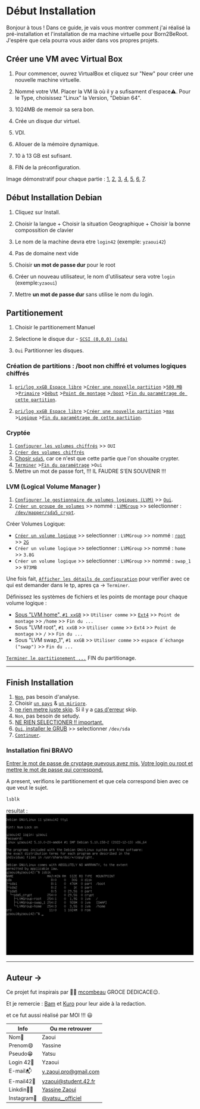 # Début Installation

Bonjour à tous ! Dans ce guide, je vais vous montrer comment j'ai réalisé la pré-installation et l'installation de ma machine virtuelle pour Born2BeRoot. J'espère que cela pourra vous aider dans vos propres projets.

## Créer une VM avec Virtual Box

1. Pour commencer, ouvrez VirtualBox et cliquez sur "New" pour créer une nouvelle machine virtuelle.

2. Nommé votre VM. Placer la VM là où il y a sufisament d'espace⚠️. Pour le Type, choisissez "Linux" la Version, "Debian 64".

3. 1024MB de memoir sa sera bon.

4. Crée un disque dur virtuel.

5. VDI.

6. Allouer de la mémoire dynamique.

7. 10 à 13 GB est sufisant.

8. FIN de la préconfiguration.

Image démonstratif pour chaque partie :
[1](https://github.com/yatsuZ/B2BR/blob/main/image/Installation_image/Preconfiguration/appuyer_sur_new_pour_cree_VM.png), [2](https://github.com/yatsuZ/B2BR/blob/main/image/Installation_image/Preconfiguration/Nomme_laVM_LaSituer_ET_definir_L_os.png), [3](https://github.com/yatsuZ/B2BR/blob/main/image/Installation_image/Preconfiguration/taille_de_la_RAM.png), [4](https://github.com/yatsuZ/B2BR/blob/main/image/Installation_image/Preconfiguration/Cree_un_Disk_virtuel.png), [5](https://github.com/yatsuZ/B2BR/blob/main/image/Installation_image/Preconfiguration/Type_de_disk.png), [6](https://github.com/yatsuZ/B2BR/blob/main/image/Installation_image/Preconfiguration/Memoir_dynamique.png), [7](https://github.com/yatsuZ/B2BR/blob/main/image/Installation_image/Preconfiguration/Taille_de_la_memoir.png).

## Début Installation Debian

1. Cliquez sur Install.

2. Choisir la langue + Choisir la situation Geographique + Choisir la bonne compossition de clavier

3. Le nom de la machine devra etre ```login42``` (exemple: ```yzaoui42```)

4. Pas de domaine next vide

5. Choisir <strong>un mot de passe dur</strong> pour le root

6. Créer un nouveau utilisateur, le nom d'utilisateur sera votre `login` (exemple:`yzaoui`)

7. Mettre <strong>un mot de passe dur</strong> sans utilise le nom du login.

## Partitionement

1. Choisir le partitionement Manuel

2. Selectione le disque dur - [``SCSI (0,0,0) (sda)``](https://github.com/yatsuZ/B2BR/blob/main/image/Installation_image/partition/SCSI3.png)

3. ``Oui`` Partitionner les disques.

### Création de partitions : /boot non chiffré et volumes logiques chiffrés

1. [`pri/log xxGB Espace libre`](https://github.com/yatsuZ/B2BR/blob/main/image/Installation_image/partition/pri-log1.png) >[`Créer une nouvelle partition`](https://github.com/yatsuZ/B2BR/blob/main/image/Installation_image/partition/nouvelle_partition.png) >[`500 MB`](https://github.com/yatsuZ/B2BR/blob/main/image/Installation_image/partition/500MB_size.png) >[`Primaire`](https://github.com/yatsuZ/B2BR/blob/main/image/Installation_image/partition/Primaire.png) >[`Début`](https://github.com/yatsuZ/B2BR/blob/main/image/Installation_image/partition/Debut.png) >[`Point de montage`](https://github.com/yatsuZ/B2BR/blob/main/image/Installation_image/partition/Point_de_montage_selection.png) >[`/boot`](https://github.com/yatsuZ/B2BR/blob/main/image/Installation_image/partition/choisir_boot.png) >[`Fin du paramétrage de cette partition`](https://github.com/yatsuZ/B2BR/blob/main/image/Installation_image/partition/Fin_boot.png).

2. [`pri/log xxGB Espace libre`](https://github.com/yatsuZ/B2BR/blob/main/image/Installation_image/partition/pri-log2.png) >[`Créer une nouvelle partition`](https://github.com/yatsuZ/B2BR/blob/main/image/Installation_image/partition/nouvelle_partition.png) >[`max`](https://github.com/yatsuZ/B2BR/blob/main/image/Installation_image/partition/max_size.png) >[`Logique`](https://github.com/yatsuZ/B2BR/blob/main/image/Installation_image/partition/Logique.png) >[`Fin du paramétrage de cette partition`](https://github.com/yatsuZ/B2BR/blob/main/image/Installation_image/partition/Fin_parametrage_reste.png).

### Cryptée

1. [`Configurer les volumes chiffrés`](https://github.com/yatsuZ/B2BR/blob/main/image/Installation_image/Cryptage/Configurer_les_volumes_chiffre.png) >> `OUI`
2. [`Créer des volumes chiffrés`](https://github.com/yatsuZ/B2BR/blob/main/image/Installation_image/Cryptage/Creer_des_volumes_chiffre.png)
3. [Chosir `sda5`](https://github.com/yatsuZ/B2BR/blob/main/image/Installation_image/Cryptage/selectione_sda5.png), car ce n'est que cette partie que l'on shouaite crypter.
4. [`Terminer`](https://github.com/yatsuZ/B2BR/blob/main/image/Installation_image/Cryptage/Terminer_cryptage.png) >[`Fin du paramétrage`](https://github.com/yatsuZ/B2BR/blob/main/image/Installation_image/Cryptage/Fin_du%20parametrage.png) >`Oui`
5. Mettre un mot de passe fort, !!! IL FAUDRE S'EN SOUVENIR !!!

### LVM (Logical Volume Manager )

1. [```Configurer le gestionnaire de volumes logiques (LVM)```](https://github.com/yatsuZ/B2BR/blob/main/image/Installation_image/LVM/Configurer%20le%20gestionnaire%20de%20volumes%20logiques%20(LVM).png) >> [```Oui```](https://github.com/yatsuZ/B2BR/blob/main/image/Installation_image/LVM/oui_LVM.png).
2. [```Créer un groupe de volumes```](https://github.com/yatsuZ/B2BR/blob/main/image/Installation_image/LVM/Creer%20un%20groupe%20de%20volumes.png) >> nommé : [```LVMGroup```](https://github.com/yatsuZ/B2BR/blob/main/image/Installation_image/LVM/nommr_LVMGroup.png) >> selectionner : [```/dev/mapper/sda5_crypt```](https://github.com/yatsuZ/B2BR/blob/main/image/Installation_image/LVM/selectionner%20sda5.png).

Créer Volumes Logique:

* [```Créer un volume logique```](https://github.com/yatsuZ/B2BR/blob/main/image/Installation_image/LVM/afficher_les_detail_LVM.png) >>  selectionner : ```LVMGroup``` >> nommé : [```root```](https://github.com/yatsuZ/B2BR/blob/main/image/Installation_image/LVM/nomme.png)     >> [```2G```](https://github.com/yatsuZ/B2BR/blob/main/image/Installation_image/LVM/espace.png)
* ```Créer un volume logique``` >>  selectionner : ```LVMGroup``` >> nommé : ```home```     >> ```3.8G```
* ```Créer un volume logique``` >>  selectionner : ```LVMGroup``` >> nommé : ```swap_1```   >> ```973MB```

Une fois fait, [```Afficher les détails de configuration```](https://github.com/yatsuZ/B2BR/blob/main/image/Installation_image/LVM/affichage_info.png) pour verifier avec ce qui est demander dans le tp, apres ça -> ```Terminer```.

Définissez les systèmes de fichiers et les points de montage pour chaque volume logique :

* [Sous "LVM home",    ```#1 xxGB```](https://github.com/yatsuZ/B2BR/blob/main/image/Installation_image/LVM/cree_la_partie_Root.png) >> ```Utiliser comme``` >> [```Ext4```](https://github.com/yatsuZ/B2BR/blob/main/image/Installation_image/LVM/ext4.png) >> ```Point de montage``` >> ```/home``` >> ```Fin du ...```
* Sous "LVM root",    ```#1 xxGB``` >> ```Utiliser comme``` >> ```Ext4``` >> ```Point de montage``` >> ```/``` >> ```Fin du ...```
* Sous "LVM swap_1",  ```#1 xxGB``` >> ```Utiliser comme``` >> ```espace d´échange ("swap")``` >> ```Fin du ...```

[```Terminer le partitionement ...```](https://github.com/yatsuZ/B2BR/blob/main/image/Installation_image/LVM/Terminer.png)
FIN du partitionage.

---

## Finish Installation

1. [```Non```](https://github.com/yatsuZ/B2BR/blob/main/image/Installation_image/FIN/analyse.png), pas besoin d'analyse.
2. Choisir [```un pays```](https://github.com/yatsuZ/B2BR/blob/main/image/Installation_image/FIN/gestion_de_paquet_pays.png) &  [```un miriore```](https://github.com/yatsuZ/B2BR/blob/main/image/Installation_image/FIN/mirroire.png).
3. [ne rien metre juste skip](https://github.com/yatsuZ/B2BR/blob/main/image/Installation_image/FIN/pas_de_http.png).
Si il y a [cas d'erreur](https://github.com/yatsuZ/B2BR/blob/main/image/Installation_image/FIN/Erreur_depot.png) skip.
4. ```Non```, pas besoin de setudy.
5. [NE RIEN SELECTIONER !! important.](https://github.com/yatsuZ/B2BR/blob/main/image/Installation_image/FIN/pas_de_logiciel.png)
6. [```Oui```, installer le GRUB](https://github.com/yatsuZ/B2BR/blob/main/image/Installation_image/FIN/Grub_install.png) >> selectionner ```/dev/sda```
7. [```Continuer```](https://github.com/yatsuZ/B2BR/blob/main/image/Installation_image/FIN/FIN.png).

### Installation fini BRAVO

[Entrer le mot de passe de cryptage quevous avez mis.](https://github.com/yatsuZ/B2BR/blob/main/image/Installation_image/FIN/cryptage_entrer.png)
[Votre login ou root et mettre le mot de passe qui correspond.](https://github.com/yatsuZ/B2BR/blob/main/image/Installation_image/FIN/login.png)

A present, verifions le partitionement et que cela correspond bien avec ce que veut le sujet.

```bash
lsblk
```

resultat :
<img src="https://github.com/yatsuZ/B2BR/blob/main/image/Installation_image/FIN/lsblk.png" alt="Resultat lsblk">

---

## Auteur ->

Ce projet fut inspirais par 🥁🥁 [mcombeau](https://github.com/mcombeau/Born2beroot) GROCE DEDICACE😉.

Et je remercie :
[Bam](https://github.com/mozaBit) et [Kuro](https://github.com/kvroooo) pour leur aide à la redaction.

et ce fut aussi réalisé par MOI !!! :smiley:

| Info          | Ou me retrouver                                                      |
| ------------- | -------------------------------------------------------------------- |
| Nom👋         | Zaoui                                                                |
| Prenom😄      | Yassine                                                              |
| Pseudo😁      | Yatsu                                                                |
| Login 42🏫    | Yzaoui                                                               |
| E-mail📬      | y.zaoui.pro@gmail.com                                                |
| E-mail42📩    | yzaoui@student.42.fr                                                 |
| Linkdin👨‍💻     | [Yassine Zaoui](https://www.linkedin.com/in/yassine-zaoui-23b005229/)|
| Instagram📸   | [@yatsu__officiel](https://www.instagram.com/yatsu__officiel/)       |
